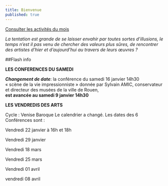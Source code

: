 ```yaml
---
title: Bienvenue
published: true
---
```





<p><a href="/pages/activites-du-mois.html" class="bouton">Consulter les activités du mois</a></p>

 _La tentation est grande de se laisser envahir par toutes sortes d’illusions, le temps n’est il pas venu de chercher des valeurs plus sûres, de rencontrer des artistes d’hier et d’aujourd’hui au travers de leurs œuvres ?_

##Flash info

**LES CONFERENCES DU SAMEDI**  

_**Changement de date**_: la conférence du samedi 16 janvier 14h30   
«  scène de la vie impressionniste » donnée par Sylvain AMIC, conservateur et directeur des musées de la ville de Rouen,  
**est avancée au samedi 9 janvier 14h30**   



 **LES VENDREDIS DES ARTS** 
 
 Cycle : Venise Baroque
 Le calendrier a changé. Les dates des 6 Conférences sont :  
 
Vendredi 22 janvier à 16h et 18h  

Vendredi 29 janvier  

Vendredi 18 mars  

Vendredi 25 mars  
 
Vendredi 01 avril  

vendredi 08 avril
